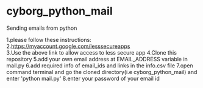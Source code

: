 # cyborg_python_mail
Sending emails from python

1.please follow these instructions:   
2.https://myaccount.google.com/lesssecureapps       
3.Use the above link to allow access to less secure app
4.Clone this repository 
5.add your own email address at EMAIL_ADDRESS variable in mail.py
6.add required info of email_ids and links in the info.csv file
7.open command terminal and go the cloned directory(i.e cyborg_python_mail) and enter 'python mail.py'
8.enter your password of  your email id 
